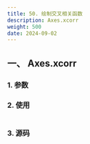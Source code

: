 ```yaml
---
title: 50. 绘制交叉相关函数
description: Axes.xcorr
weight: 500
date: 2024-09-02
---
```

<style>
th, td {
  border: 1px solid rgb(190, 190, 190);
}
</style>


## 一、 Axes.xcorr


### 1. 参数




### 2. 使用



```python


```


### 3. 源码
```python

```




